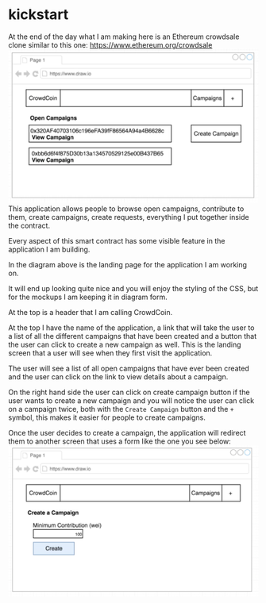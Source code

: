 # kickstart

At the end of the day what I am making here is an Ethereum crowdsale clone similar to this one: https://www.ethereum.org/crowdsale
![](ethereum_crowdsale_clone.png)
This application allows people to browse open campaigns, contribute to them, create campaigns, create requests, everything I put together inside the contract.

Every aspect of this smart contract has some visible feature in the application I am building.

In the diagram above is the landing page for the application I am working on.

It will end up looking quite nice and you will enjoy the styling of the CSS, but for the mockups I am keeping it in diagram form.

At the top is a header that I am calling CrowdCoin.

At the top I have the name of the application, a link that will take the user to a list of all the different campaigns that have been created and a button that the user can click to create a new campaign as well. This is the landing screen that a user will see when they first visit the application.

The user will see a list of all open campaigns that have ever been created and the user can click on the link to view details about a campaign.

On the right hand side the user can click on create campaign button if the user wants to create a new campaign and you will notice the user can click on a campaign twice, both with the `Create Campaign` button and the `+` symbol, this makes it easier for people to create campaigns.

Once the user decides to create a campaign, the application will redirect them to another screen that uses a form like the one you see below:
![](crowdcoin_form.png)
